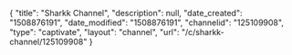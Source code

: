 {
    "title": "Sharkk Channel",
    "description": null,
    "date_created": "1508876191",
    "date_modified": "1508876191",
    "channelid": "125109908",
    "type": "captivate",
    "layout": "channel",
    "url": "\/c\/sharkk-channel\/125109908"
}